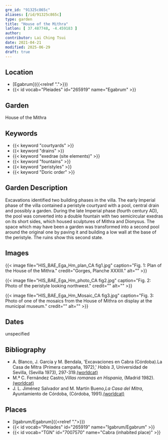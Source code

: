 ```yaml
---
gre_id: "91325c865c"
aliases: [/id/91325c865c]
type: garden
title: "House of the Mithra"
latlon: [ 37.487748, -4.459183 ]
author:
contributor: Lai Ching Tsui
date: 2021-04-21
modified: 2025-06-29
draft: true
---
```


## Location

- [Egabrum]({{<relref ".">}})
- {{< id vocab="Pleiades" id="265919" name="Egabrum" >}}

## Garden

House of the Mithra

## Keywords

- {{< keyword "courtyards" >}}
- {{< keyword "drains" >}}
- {{< keyword "exedrae (site elements)" >}}
- {{< keyword "fountains" >}}
- {{< keyword "peristyles" >}}
- {{< keyword "Doric order" >}}
<!-- TODO triclinia -- should this be couches or rooms??? -->

## Garden Description

Excavations identified two building phases in the villa. The early Imperial phase of the villa contained a peristyle courtyard with a pool, central drain and possibly a garden. During the late Imperial phase (fourth century AD), the pool was converted into a double fountain with two semicircular exedras on its short sides, which housed sculptures of Mithra and Dionysus. The space which may have been a garden was transformed into a second pool around the original one by paving it and building a low wall at the base of the peristyle. The ruins show this second state.

<!-- ## Maps -->

<!-- ## Plans -->

## Images

{{< image file="HIS_BAE_Ega_Hm_plan_CA fig1.jpg" caption="Fig. 1: Plan of the House of the Mithra." credit="Gorges, Planche XXXIII." alt="" >}}

{{< image file="HIS_BAE_Ega_Hm_photo_CA fig2.jpg" caption="Fig. 2: Photo of the peristyle looking northwest." credit="" alt="" >}}

{{< image file="HIS_BAE_Ega_Hm_Mosaic_CA fig3.jpg" caption="Fig. 3: Photo of one of the mosaics from the House of Mithra on display at the municipal museum." credit="" alt="" >}}

## Dates

unspecified

## Bibliography

* A. Blanco, J. García y M. Bendala, 'Excavaciones en Cabra (Córdoba).La Casa de Mitra (Primera campaña, 1972),' *Habis 3*, Universidad de Sevilla, (Sevilla 1973), 297-319.[(worldcat)](https://search.worldcat.org/title/920418457)
* M.ª C. Fernández Castro,*Villas romanas en Hispania*, (Madrid 1982). [(worldcat)](https://search.worldcat.org/title/876519837)
* J. L. Jiménez Salvador and M. Martín Bueno,*La Casa del Mitra*, Ayuntamiento de Córdoba, (Córdoba, 1991).[(worldcat)](https://search.worldcat.org/title/490626772)

## Places

- [Igabrum/Egabrum]{{<relref ".">}})
- {{< id vocab="Pleiades" id="265919" name="Igabrum/Egabrum" >}}
- {{< id vocab="TGN" id="7007570" name="Cabra (inhabited place)" >}}

